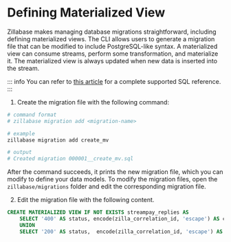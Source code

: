 # Defining Materialized View

Zillabase makes managing database migrations straightforward, including defining materialized views. The CLI allows users to generate a migration file that can be modified to include PostgreSQL-like syntax. A materialized view can consume streams, perform some transformation, and materialize it. The materialized view is always updated when new data is inserted into the stream.

::: info
You can refer to [this article](https://docs.risingwave.com/sql/overview) for a complete supported SQL reference.
:::

1. Create the migration file with the following command:

```sh
# command format
# zillabase migration add <migration-name>

# example
zillabase migration add create_mv

# output
# Created migration 000001__create_mv.sql
```

After the command succeeds, it prints the new migration file, which you can modify to define your data models. To modify the migration files, open the `zillabase/migrations` folder and edit the corresponding migration file.

2. Edit the migration file with the following content.

```sql
CREATE MATERIALIZED VIEW IF NOT EXISTS streampay_replies AS
    SELECT '400' AS status, encode(zilla_correlation_id, 'escape') AS correlation_id from streampay_commands where type NOT IN ('SendPayment', 'RequestPayment', 'RejectRequest')
    UNION
    SELECT '200' AS status,  encode(zilla_correlation_id, 'escape') AS correlation_id from streampay_commands where type IN ('SendPayment', 'RequestPayment', 'RejectRequest');
```

